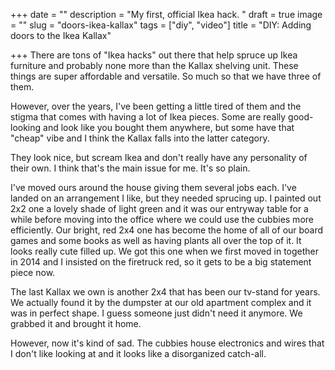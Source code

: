 +++
date = ""
description = "My first, official Ikea hack. "
draft = true
image = ""
slug = "doors-ikea-kallax"
tags = ["diy", "video"]
title = "DIY: Adding doors to the Ikea Kallax"

+++
There are tons of "Ikea hacks" out there that help spruce up Ikea furniture and probably none more than the Kallax shelving unit. These things are super affordable and versatile. So much so that we have three of them.

However, over the years, I've been getting a little tired of them and the stigma that comes with having a lot of Ikea pieces. Some are really good-looking and look like you bought them anywhere, but some have that "cheap" vibe and I think the Kallax falls into the latter category.

They look nice, but scream Ikea and don't really have any personality of their own. I think that's the main issue for me. It's so plain.

I've moved ours around the house giving them several jobs each. I've landed on an arrangement I like, but they needed sprucing up. I painted out 2x2 one a lovely shade of light green and it was our entryway table for a while before moving into the office where we could use the cubbies more efficiently. Our bright, red 2x4 one has become the home of all of our board games and some books as well as having plants all over the top of it. It looks really cute filled up. We got this one when we first moved in together in 2014 and I insisted on the firetruck red, so it gets to be a big statement piece now.

The last Kallax we own is another 2x4 that has been our tv-stand for years. We actually found it by the dumpster at our old apartment complex and it was in perfect shape. I guess someone just didn't need it anymore. We grabbed it and brought it home.

However, now it's kind of sad. The cubbies house electronics and wires that I don't like looking at and it looks like a disorganized catch-all.